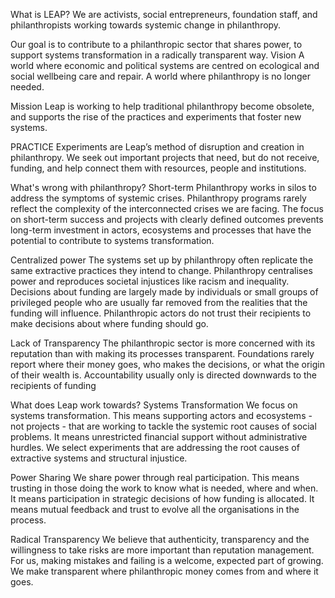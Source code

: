 What is LEAP?
We are activists, social entrepreneurs, foundation staff, and philanthropists working towards systemic change in philanthropy.

Our goal is to contribute to a philanthropic sector that shares power, to support systems transformation in a radically transparent way.
Vision
A world where economic and political systems are centred on ecological and social wellbeing care and repair. A world where philanthropy is no longer needed.

Mission
Leap is working to help traditional philanthropy become obsolete, and supports the rise of the practices and experiments that foster new systems.

PRACTICE
Experiments are Leap’s method of disruption and creation in philanthropy. We seek out important projects that need, but do not receive, funding, and help connect them with resources, people and institutions.

What's wrong with philanthropy?
Short-term
Philanthropy works in silos to address the symptoms of systemic crises. Philanthropy programs rarely reflect the complexity of the interconnected crises we are facing. The focus on short-term success and projects with clearly defined outcomes prevents long-term investment in actors, ecosystems and processes that have the potential to contribute to systems transformation.

Centralized power
The systems set up by philanthropy often replicate the same extractive practices they intend to change. Philanthropy centralises power and reproduces societal injustices like racism and inequality. Decisions about funding are largely made by individuals or small groups of privileged people who are usually far removed from the realities that the funding will influence. Philanthropic actors do not trust their recipients to make decisions about where funding should go.

Lack of Transparency
The philanthropic sector is more concerned with its reputation than with making its processes transparent. Foundations rarely report where their money goes, who makes the decisions, or what the origin of their wealth is. Accountability usually only is directed downwards to the recipients of funding

What does Leap work towards?
Systems Transformation
We focus on systems transformation. This means supporting actors and ecosystems - not projects - that are working to tackle the systemic root causes of social problems. It means unrestricted financial support without administrative hurdles. We select experiments that are addressing the root causes of extractive systems and structural injustice.

Power Sharing
We share power through real participation. This means trusting in those doing the work to know what is needed, where and when. It means participation in strategic decisions of how funding is allocated. It means mutual feedback and trust to evolve all the organisations in the process.

Radical Transparency
We believe that authenticity, transparency and the willingness to take risks are more important than reputation management. For us, making mistakes and failing is a welcome, expected part of growing. We make transparent where philanthropic money comes from and where it goes.
